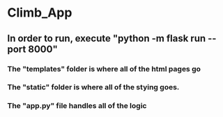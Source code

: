 # Climb_App

## In order to run, execute "python -m flask run --port 8000"

### The "templates" folder is where all of the html pages go

### The "static" folder is where all of the stying goes.

### The "app.py" file handles all of the logic
